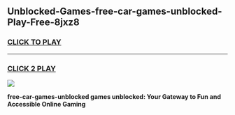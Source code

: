 
## Unblocked-Games-free-car-games-unblocked-Play-Free-8jxz8
<h3>
<a href="https://premium76.site?title=free-car-games-unblocked&ref=10A">CLICK TO PLAY</a></h3>
<hr>

<h3>
<a href="https://premium76.site?title=free-car-games-unblocked&ref=10A">CLICK 2 PLAY</a>
  
</h3>

<a href="https://premium76.site?title=free-car-games-unblocked&ref=10A"><img src="https://clearcache.store/games.png"></a>


**free-car-games-unblocked games unblocked: Your Gateway to Fun and Accessible Online Gaming**
